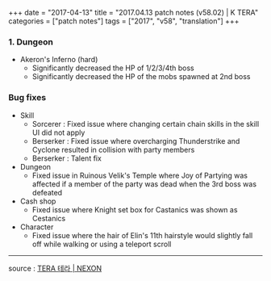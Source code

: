 +++
date = "2017-04-13"
title = "2017.04.13 patch notes (v58.02) | K TERA"
categories = ["patch notes"]
tags = ["2017", "v58", "translation"]
+++

### 1. Dungeon
- Akeron's Inferno (hard)
  - Significantly decreased the HP of 1/2/3/4th boss
  - Significantly decreased the HP of the mobs spawned at 2nd boss

### Bug fixes
- Skill
  - Sorcerer : Fixed issue where changing certain chain skills in the skill UI did not apply
  - Berserker : Fixed issue where overcharging Thunderstrike and Cyclone resulted in collision with party members
  - Berserker : Talent fix
- Dungeon
  - Fixed issue in Ruinous Velik's Temple where Joy of Partying was affected if a member of the party was dead when the 3rd boss was defeated
- Cash shop
  - Fixed issue where Knight set box for Castanics was shown as Cestanics
- Character
  - Fixed issue where the hair of Elin's 11th hairstyle would slightly fall off while walking or using a teleport scroll

----

source : [TERA 테라 | NEXON](http://tera.nexon.com/news/update/view.aspx?n4articlesn=273)
